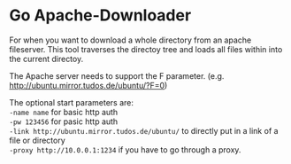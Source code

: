 # Go Apache-Downloader
For when you want to download a whole directory from an apache fileserver.
This tool traverses the directoy tree and loads all files within into the current directoy.

The Apache server needs to support the F parameter. (e.g. http://ubuntu.mirror.tudos.de/ubuntu/?F=0)

The optional start parameters are:  
`-name name` for basic http auth  
`-pw 123456` for pasic http auth  
`-link http://ubuntu.mirror.tudos.de/ubuntu/` to directly put in a link of a file or directory  
`-proxy http://10.0.0.1:1234` if you have to go through a proxy.
